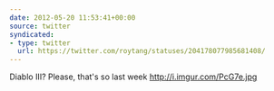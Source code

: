 ```yaml
---
date: 2012-05-20 11:53:41+00:00
source: twitter
syndicated:
- type: twitter
  url: https://twitter.com/roytang/statuses/204178077985681408/
---
```


Diablo III? Please, that's so last week http://i.imgur.com/PcG7e.jpg